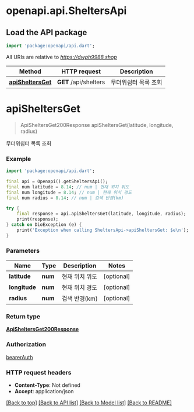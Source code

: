 # openapi.api.SheltersApi

## Load the API package
```dart
import 'package:openapi/api.dart';
```

All URIs are relative to *https://dwph9988.shop*

Method | HTTP request | Description
------------- | ------------- | -------------
[**apiSheltersGet**](SheltersApi.md#apisheltersget) | **GET** /api/shelters | 무더위쉼터 목록 조회


# **apiSheltersGet**
> ApiSheltersGet200Response apiSheltersGet(latitude, longitude, radius)

무더위쉼터 목록 조회

### Example
```dart
import 'package:openapi/api.dart';

final api = Openapi().getSheltersApi();
final num latitude = 8.14; // num | 현재 위치 위도
final num longitude = 8.14; // num | 현재 위치 경도
final num radius = 8.14; // num | 검색 반경(km)

try {
    final response = api.apiSheltersGet(latitude, longitude, radius);
    print(response);
} catch on DioException (e) {
    print('Exception when calling SheltersApi->apiSheltersGet: $e\n');
}
```

### Parameters

Name | Type | Description  | Notes
------------- | ------------- | ------------- | -------------
 **latitude** | **num**| 현재 위치 위도 | [optional] 
 **longitude** | **num**| 현재 위치 경도 | [optional] 
 **radius** | **num**| 검색 반경(km) | [optional] 

### Return type

[**ApiSheltersGet200Response**](ApiSheltersGet200Response.md)

### Authorization

[bearerAuth](../README.md#bearerAuth)

### HTTP request headers

 - **Content-Type**: Not defined
 - **Accept**: application/json

[[Back to top]](#) [[Back to API list]](../README.md#documentation-for-api-endpoints) [[Back to Model list]](../README.md#documentation-for-models) [[Back to README]](../README.md)

